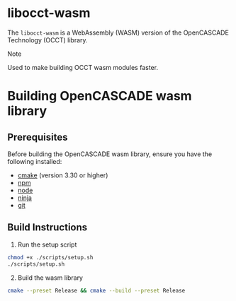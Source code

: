 # libocct-wasm

The `libocct-wasm` is a WebAssembly (WASM) version of the OpenCASCADE Technology (OCCT) library.

> [!NOTE]
> Used to make building OCCT wasm modules faster.

# Building OpenCASCADE wasm library

## Prerequisites

Before building the OpenCASCADE wasm library, ensure you have the following installed:
- [cmake](https://cmake.org/download/) (version 3.30 or higher)
- [npm](https://docs.npmjs.com/cli/v11/commands/npm)
- [node](https://nodejs.org/)
- [ninja](https://ninja-build.org/)
- [git](https://git-scm.com/)

## Build Instructions

1. Run the setup script
```sh
chmod +x ./scripts/setup.sh
./scripts/setup.sh
```

2. Build the wasm library
```sh
cmake --preset Release && cmake --build --preset Release
```
